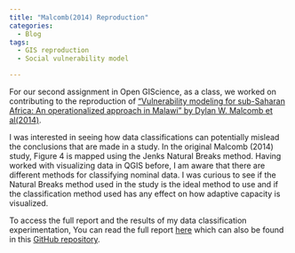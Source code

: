 ```yaml
---
title: "Malcomb(2014) Reproduction"
categories:
  - Blog
tags:
  - GIS reproduction
  - Social vulnerability model

---
```

For our second assignment in Open GIScience, as a class, we worked on contributing to the reproduction of [“Vulnerability modeling for sub-Saharan Africa: An operationalized approach in Malawi” by Dylan W. Malcomb et al(2014)](https://www.sciencedirect.com/science/article/abs/pii/S0143622814000058?via%3Dihub).  

I was interested in seeing how data classifications can potentially mislead the conclusions that are made in a study. In the original Malcomb (2014) study, Figure 4 is mapped using the Jenks Natural Breaks method. Having worked with visualizing data in QGIS before, I am aware that there are different methods for classifying nominal data. I was curious to see if the Natural Breaks method used in the study is the ideal method to use and if the classification method used has any effect on how adaptive capacity is visualized. 

To access the full report and the results of my data classification experimentation, 
You can read the full report [here](https://azalecki.github.io/RPr-Malcomb-2014) which can also be found in this [GitHub repository](https://github.com/azalecki/RPr-Malcomb-2014). 


